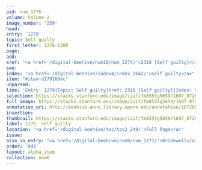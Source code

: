 ```yaml
---
pid: num_1776
volume: Volume 2
image_number: '259'
head:
entry: '1279'
topic: Self guilty
first_letter: 1276-1300
page:
add:
xref: "<a href='/digital-beehive/num10/num_3274/'>2310 [Self guilty]</a>"
see:
index: "<a href='/digital-beehive/index4/index_3642/'>Self guilty</a>"
item: "#item-d179166ec"
unparsed:
line: 'Entry: 1279|Topic: Self guilty|Xref: 2310 [Self guilty]|Index: Self guilty|#item-d179166ec'
selection: https://stacks.stanford.edu/image/iiif/fm855tg5659/1607_0726/424,3139,2848,619/full/0/default.jpg
full_image: https://stacks.stanford.edu/image/iiif/fm855tg5659/1607_0726/full/full/0/default.jpg
annotation_uri: http://beehive-anno.library.upenn.edu/annotation/1672862513778
insertion:
thumbnail: https://stacks.stanford.edu/image/iiif/fm855tg5659/1607_0726/424,3139,600,180/250,/0/default.jpg
label: 1279. Self guilty
location: "<a href='/digital-beehive/toc/toc2_249/'>Full Page</a>"
issue:
also_in_entry: "<a href='/digital-beehive/num6/num_1777/'>Bridewell</a>"
order: '043'
layout: alpha_item
collection: num6
---
```

